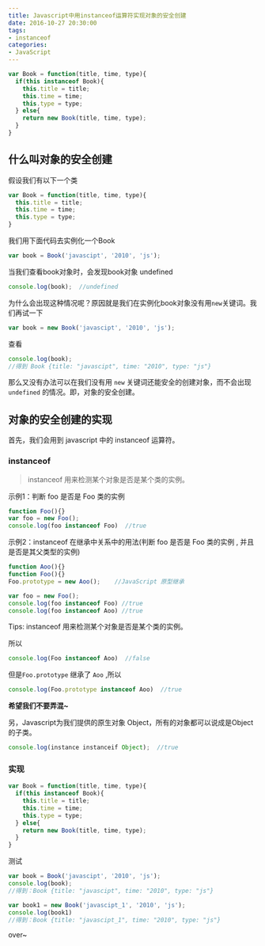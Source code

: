 ```yaml
---
title: Javascript中用instanceof运算符实现对象的安全创建
date: 2016-10-27 20:30:00
tags:
- instanceof
categories:
- JavaScript
---
```


```javascript
var Book = function(title, time, type){
  if(this instanceof Book){
    this.title = title;
    this.time = time;
    this.type = type;
  } else{
    return new Book(title, time, type);
  }
}
```
<!-- more -->


## 什么叫对象的安全创建

假设我们有以下一个类
```javascript
var Book = function(title, time, type){
  this.title = title;
  this.time = time;
  this.type = type;
}
```
我们用下面代码去实例化一个Book
```javascript
var book = Book('javascipt', '2010', 'js');
```
当我们查看book对象时，会发现book对象 undefined
```javascript
console.log(book);  //undefined
```

为什么会出现这种情况呢？原因就是我们在实例化book对象没有用`new`关键词。我们再试一下
```javascript
var book = new Book('javascipt', '2010', 'js');
```
查看
```javascript
console.log(book);
//得到 Book {title: "javascipt", time: "2010", type: "js"}
```

那么又没有办法可以在我们没有用 `new` 关键词还能安全的创建对象，而不会出现 `undefined` 的情况。即，对象的安全创建。

## 对象的安全创建的实现

首先，我们会用到 javascript 中的 instanceof 运算符。

### instanceof
> instanceof 用来检测某个对象是否是某个类的实例。

示例1：判断 foo 是否是 Foo 类的实例
```javascript
function Foo(){}
var foo = new Foo();
console.log(foo instanceof Foo)  //true
```

示例2：instanceof 在继承中关系中的用法(判断 foo 是否是 Foo 类的实例 , 并且是否是其父类型的实例)

```javascript
function Aoo(){}
function Foo(){}
Foo.prototype = new Aoo();    //JavaScript 原型继承

var foo = new Foo();
console.log(foo instanceof Foo) //true
console.log(foo instanceof Aoo) //true
```

Tips: instanceof 用来检测某个对象是否是某个类的实例。

所以
```javascript
console.log(Foo instanceof Aoo)  //false
```
但是`Foo.prototype` 继承了 `Aoo` ,所以
```javascript
console.log(Foo.prototype instanceof Aoo)  //true
```

**希望我们不要弄混~**


另，Javascript为我们提供的原生对象 Object，所有的对象都可以说成是Object的子类。
```javascript
console.log(instance instanceif Object);  //true
```

### 实现

```javascript
var Book = function(title, time, type){
  if(this instanceof Book){
    this.title = title;
    this.time = time;
    this.type = type;
  } else{
    return new Book(title, time, type);
  }
}
```

测试

```javascript
var book = Book('javascipt', '2010', 'js');
console.log(book);
//得到：Book {title: "javascipt", time: "2010", type: "js"}

var book1 = new Book('javascipt_1', '2010', 'js');
console.log(book1)
//得到：Book {title: "javascipt_1", time: "2010", type: "js"}
```

over~

